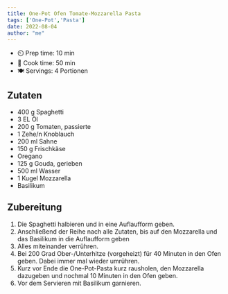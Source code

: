 ```yaml
---
title: One-Pot Ofen Tomate-Mozzarella Pasta
tags: ['One-Pot','Pasta']
date: 2022-08-04
author: "me"
---
```


- ⏲️ Prep time: 10 min
- 🍳 Cook time: 50 min
- 🍽️ Servings: 4 Portionen

## Zutaten

- 400 g Spaghetti
- 3 EL 	Öl
- 200 g Tomaten, passierte
- 1 Zehe/n Knoblauch
- 200 ml Sahne
- 150 g Frischkäse
- Oregano
- 125 g Gouda, gerieben
- 500 ml Wasser
- 1 Kugel Mozzarella
- Basilikum 


## Zubereitung
1. Die Spaghetti halbieren und in eine Auflaufform geben.
2. Anschließend der Reihe nach alle Zutaten, bis auf den Mozzarella und das Basilikum in die Auflaufform geben
3. Alles miteinander verrühren.
4. Bei 200 Grad Ober-/Unterhitze (vorgeheizt) für 40 Minuten in den Ofen geben. Dabei immer mal wieder umrühren.
5. Kurz vor Ende die One-Pot-Pasta kurz rausholen, den Mozzarella dazugeben und nochmal 10 Minuten in den Ofen geben.
6. Vor dem Servieren mit Basilikum garnieren. 